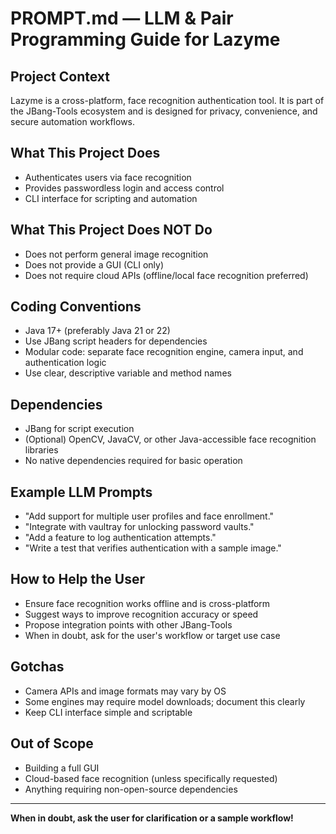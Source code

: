 # PROMPT.md — LLM & Pair Programming Guide for Lazyme

## Project Context

Lazyme is a cross-platform, face recognition authentication tool. It is part of the JBang-Tools ecosystem and is designed for privacy, convenience, and secure automation workflows.

## What This Project Does

- Authenticates users via face recognition
- Provides passwordless login and access control
- CLI interface for scripting and automation

## What This Project Does NOT Do

- Does not perform general image recognition
- Does not provide a GUI (CLI only)
- Does not require cloud APIs (offline/local face recognition preferred)

## Coding Conventions

- Java 17+ (preferably Java 21 or 22)
- Use JBang script headers for dependencies
- Modular code: separate face recognition engine, camera input, and authentication logic
- Use clear, descriptive variable and method names

## Dependencies

- JBang for script execution
- (Optional) OpenCV, JavaCV, or other Java-accessible face recognition libraries
- No native dependencies required for basic operation

## Example LLM Prompts

- "Add support for multiple user profiles and face enrollment."
- "Integrate with vaultray for unlocking password vaults."
- "Add a feature to log authentication attempts."
- "Write a test that verifies authentication with a sample image."

## How to Help the User

- Ensure face recognition works offline and is cross-platform
- Suggest ways to improve recognition accuracy or speed
- Propose integration points with other JBang-Tools
- When in doubt, ask for the user's workflow or target use case

## Gotchas

- Camera APIs and image formats may vary by OS
- Some engines may require model downloads; document this clearly
- Keep CLI interface simple and scriptable

## Out of Scope

- Building a full GUI
- Cloud-based face recognition (unless specifically requested)
- Anything requiring non-open-source dependencies

---

**When in doubt, ask the user for clarification or a sample workflow!** 